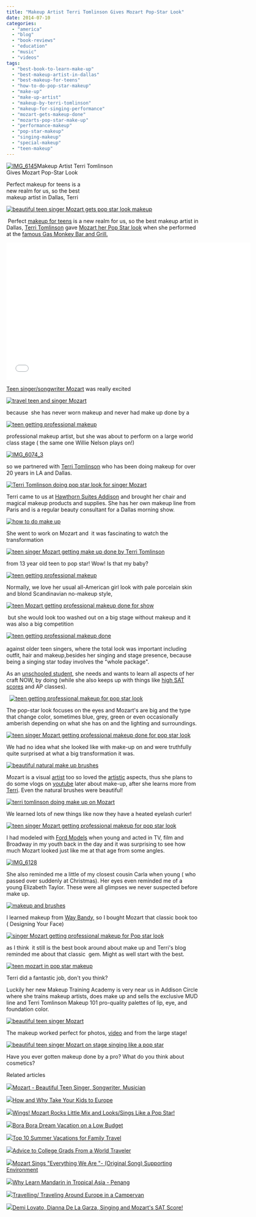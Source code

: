```yaml
---
title: "Makeup Artist Terri Tomlinson Gives Mozart Pop-Star Look"
date: 2014-07-10
categories: 
  - "america"
  - "blog"
  - "book-reviews"
  - "education"
  - "music"
  - "videos"
tags: 
  - "best-book-to-learn-make-up"
  - "best-makeup-artist-in-dallas"
  - "best-makeup-for-teens"
  - "how-to-do-pop-star-makeup"
  - "make-up"
  - "make-up-artist"
  - "makeup-by-terri-tomlinson"
  - "makeup-for-singing-performance"
  - "mozart-gets-makeup-done"
  - "mozarts-pop-star-make-up"
  - "performance-makeup"
  - "pop-star-makeup"
  - "singing-makeup"
  - "special-makeup"
  - "teen-makeup"
---
```


[![IMG_6145](https://pub-ac94b3f306b24c0dba4238943c97f2e1.r2.dev/6a00e5502a9507883301a73de9d4fa970d.jpg "IMG_6145")](https://pub-ac94b3f306b24c0dba4238943c97f2e1.r2.dev/6a00e5502a9507883301a73de9d4fa970d.jpg)Makeup Artist Terri Tomlinson  
Gives Mozart Pop-Star Look  
  
Perfect makeup for teens is a  
new realm for us, so the best  
makeup artist in Dallas, Terri

<!--more-->  
[![beautiful teen singer Mozart gets pop star look makeup](https://pub-ac94b3f306b24c0dba4238943c97f2e1.r2.dev/6a00e5502a9507883301a3fd2ed299970b.png "beautiful teen singer Mozart gets pop star look makeup")](https://pub-ac94b3f306b24c0dba4238943c97f2e1.r2.dev/6a00e5502a9507883301a3fd2ed299970b.png)

 Perfect [makeup for teens](http://soultravelers3new.local/2013/01/how-my-almost-teen-became-a-model-.html "teen model ") is a new realm for us, so the best makeup artist in Dallas, [Terri Tomlinson](http://territomlinson.com/ "terri tomilinson make up dallas") gave [Mozart her Pop Star look](http://soultravelers3new.local/2014/06/wings-mozart-rocks-little-mix-and-lookssings-like-a-pop-star.html "Mozart is a pop star teen singer") when she performed at the [famous Gas Monkey Bar and Grill.](http://gasmonkeybarngrill.com/ "gas monkey bar n grill stage")  
  

<iframe allowfullscreen src="//www.youtube.com/embed/oF-lexCmkJs?list=UUcMwuQFsEJfOct29ZTa0v8w" frameborder="0" height="360" width="640"></iframe>

  
  
[Teen singer/songwriter Mozart](http://soultravelers3new.local/2014/06/mozart-sings-everything-we-are-original-song-supporting-environment.html "teen singer songwriter Mozart") was really excited  
  
[![travel teen and singer Mozart ](https://pub-ac94b3f306b24c0dba4238943c97f2e1.r2.dev/6a00e5502a9507883301a511df0920970c.png "travel teen and singer Mozart ")](https://pub-ac94b3f306b24c0dba4238943c97f2e1.r2.dev/6a00e5502a9507883301a511df0920970c.png)  
  
because  she has never worn makeup and never had make up done by a  
  
[![teen getting professional makeup](https://pub-ac94b3f306b24c0dba4238943c97f2e1.r2.dev/6a00e5502a9507883301a73de9d1fd970d.png "teen getting professional makeup")](https://pub-ac94b3f306b24c0dba4238943c97f2e1.r2.dev/6a00e5502a9507883301a73de9d1fd970d.png)  
  
professional makeup artist, but she was about to perform on a large world class stage ( the same one Willie Nelson plays on!)  
  
[![IMG_6074_3](https://pub-ac94b3f306b24c0dba4238943c97f2e1.r2.dev/6a00e5502a9507883301a73de9d517970d.jpg "IMG_6074_3")](https://pub-ac94b3f306b24c0dba4238943c97f2e1.r2.dev/6a00e5502a9507883301a73de9d517970d.jpg)  
  
  
so we partnered with [Terri Tomlinson](https://www.facebook.com/MpkArtist101?fref=ts "terri tomlinson make up artist") who has been doing makeup for over 20 years in LA and Dallas.  
  
[![Terri Tomlinson doing pop star look for singer Mozart](https://pub-ac94b3f306b24c0dba4238943c97f2e1.r2.dev/6a00e5502a9507883301a511de82e2970c.png "Terri Tomlinson doing pop star look for singer Mozart")](https://pub-ac94b3f306b24c0dba4238943c97f2e1.r2.dev/6a00e5502a9507883301a511de82e2970c.png)  
  
Terri came to us at [Hawthorn Suites Addison](http://soultravelers3new.local/2014/02/best-extended-stay-hotel-in-dallas-hawthorn-suites-addison-galleria.html "hawthorn suites addison hotel extended stay") and brought her chair and magical makeup products and supplies. She has her own makeup line from Paris and is a regular beauty consultant for a Dallas morning show.  
  
[![how to do make up](https://pub-ac94b3f306b24c0dba4238943c97f2e1.r2.dev/6a00e5502a9507883301a3fd2ecfd6970b.png "how to do make up")](https://pub-ac94b3f306b24c0dba4238943c97f2e1.r2.dev/6a00e5502a9507883301a3fd2ecfd6970b.png)  
  
  
She went to work on Mozart and  it was fascinating to watch the transformation  
  
[![teen singer Mozart getting make up done by Terri Tomlinson](https://pub-ac94b3f306b24c0dba4238943c97f2e1.r2.dev/6a00e5502a9507883301a511de82fd970c.png "teen singer Mozart getting make up done by Terri Tomlinson")](https://pub-ac94b3f306b24c0dba4238943c97f2e1.r2.dev/6a00e5502a9507883301a511de82fd970c.png)  
  
from 13 year old teen to pop star! Wow! Is that my baby?  
  
  
[![teen getting professional makeup](https://pub-ac94b3f306b24c0dba4238943c97f2e1.r2.dev/6a00e5502a9507883301a511de8306970c.png "teen getting professional makeup")](https://pub-ac94b3f306b24c0dba4238943c97f2e1.r2.dev/6a00e5502a9507883301a511de8306970c.png)  
  

Normally, we love her usual all-American girl look with pale porcelain skin and blond Scandinavian no-makeup style,  
  
[![teen Mozart getting professional makeup done for show](https://pub-ac94b3f306b24c0dba4238943c97f2e1.r2.dev/6a00e5502a9507883301a511de8317970c.png "teen Mozart getting professional makeup done for show")](https://pub-ac94b3f306b24c0dba4238943c97f2e1.r2.dev/6a00e5502a9507883301a511de8317970c.png)  
  

 but she would look too washed out on a big stage without makeup and it was also a big competition

[![teen getting professional makeup done](https://pub-ac94b3f306b24c0dba4238943c97f2e1.r2.dev/6a00e5502a9507883301a3fd2ecffc970b.png "teen getting professional makeup done")](https://pub-ac94b3f306b24c0dba4238943c97f2e1.r2.dev/6a00e5502a9507883301a3fd2ecffc970b.png)  
   
against older teen singers, where the total look was important including outfit, hair and makeup,besides her singing and stage presence, because being a singing star today involves the "whole package".  
  
As an [unschooled student](http://soultravelers3new.local/2014/02/home-school-science-unschool-and-world-school-tips.html "unschool student science "), she needs and wants to learn all aspects of her craft NOW, by doing (while she also keeps up with things like [high SAT scores](http://soultravelers3new.local/2014/06/demi-lovato-dianna-de-la-garza-singing-and-mozarts-sat-score.html "high SAT score by Mozart") and AP classes).

  [![teen getting professional makeup for pop star look](https://pub-ac94b3f306b24c0dba4238943c97f2e1.r2.dev/6a00e5502a9507883301a3fd2ed008970b.png "teen getting professional makeup for pop star look")](https://pub-ac94b3f306b24c0dba4238943c97f2e1.r2.dev/6a00e5502a9507883301a3fd2ed008970b.png)

The pop-star look focuses on the eyes and Mozart's are big and the type that change color, sometimes blue, grey, green or even occasionally amberish depending on what she has on and the lighting and surroundings.  
  
[![teen singer Mozart getting professional makeup done for pop star look](https://pub-ac94b3f306b24c0dba4238943c97f2e1.r2.dev/6a00e5502a9507883301a73de9d262970d.png "teen singer Mozart getting professional makeup done for pop star look")](https://pub-ac94b3f306b24c0dba4238943c97f2e1.r2.dev/6a00e5502a9507883301a73de9d262970d.png)  
  
  
  
We had no idea what she looked like with make-up on and were truthfully quite surprised at what a big transformation it was.  
  
  
[![beautiful natural make up brushes](https://pub-ac94b3f306b24c0dba4238943c97f2e1.r2.dev/6a00e5502a9507883301a73de9d2c2970d.png "beautiful natural make up brushes")](https://pub-ac94b3f306b24c0dba4238943c97f2e1.r2.dev/6a00e5502a9507883301a73de9d2c2970d.png)  
  
Mozart is a visual [artist](http://soultravelers3new.local/2010/02/kids-art-creativity-travel-family-friendly-travel-education-homeschool-roadschool-.html "art and travel") too so loved the [artistic](http://soultravelers3new.local/2012/03/kid-friendly-travel-perks.html "artistic perks of travel") aspects, thus she plans to do some vlogs on [youtube](http://www.youtube.com/user/soultravelers3 "youtube soultravelers3 Mozart") later about make-up, after she learns more from [Terri](https://www.facebook.com/MakeupTrainingAcademy?filter=1 "terri tomlinson make up dallas"). Even the natural brushes were beautiful!  
  
[![terri tomlinson doing make up on Mozart](https://pub-ac94b3f306b24c0dba4238943c97f2e1.r2.dev/6a00e5502a9507883301a73de9d2db970d.png "terri tomlinson doing make up on Mozart")](https://pub-ac94b3f306b24c0dba4238943c97f2e1.r2.dev/6a00e5502a9507883301a73de9d2db970d.png)  
  
We learned lots of new things like now they have a heated eyelash curler!  
  
[![teen singer Mozart getting professional makeup for pop star look](https://pub-ac94b3f306b24c0dba4238943c97f2e1.r2.dev/6a00e5502a9507883301a3fd2ed06e970b.png "teen singer Mozart getting professional makeup for pop star look")](https://pub-ac94b3f306b24c0dba4238943c97f2e1.r2.dev/6a00e5502a9507883301a3fd2ed06e970b.png)  
  
I had modeled with [Ford Models](http://models.fordmodels.com/ "ford models") when young and acted in TV, film and Broadway in my youth back in the day and it was surprising to see how much Mozart looked just like me at that age from some angles.  
  
[![IMG_6128](https://pub-ac94b3f306b24c0dba4238943c97f2e1.r2.dev/6a00e5502a9507883301a3fd2ed390970b.jpg "IMG_6128")](https://pub-ac94b3f306b24c0dba4238943c97f2e1.r2.dev/6a00e5502a9507883301a3fd2ed390970b.jpg)  
  
She also reminded me a little of my closest cousin Carla when young ( who passed over suddenly at Christmas). Her eyes even reminded me of a young Elizabeth Taylor. These were all glimpses we never suspected before make up.  
  
[![makeup and brushes](https://pub-ac94b3f306b24c0dba4238943c97f2e1.r2.dev/6a00e5502a9507883301a3fd2ed087970b.png "makeup and brushes")](https://pub-ac94b3f306b24c0dba4238943c97f2e1.r2.dev/6a00e5502a9507883301a3fd2ed087970b.png)  
  
I learned makeup from [Way Bandy](http://en.wikipedia.org/wiki/Way_Bandy "Way Bandy make up artist"), so I bought Mozart that classic book too ( Designing Your Face)  
  
[![singer Mozart getting professional makeup for Pop star look](https://pub-ac94b3f306b24c0dba4238943c97f2e1.r2.dev/6a00e5502a9507883301a511de83cd970c.png "singer Mozart getting professional makeup for Pop star look")](https://pub-ac94b3f306b24c0dba4238943c97f2e1.r2.dev/6a00e5502a9507883301a511de83cd970c.png)  
  
as I think  it still is the best book around about make up and Terri's blog reminded me about that classic  gem. Might as well start with the best.  
  
[![teen mozart in pop star makeup](https://pub-ac94b3f306b24c0dba4238943c97f2e1.r2.dev/6a00e5502a9507883301a3fd2ed33b970b.png "teen mozart in pop star makeup")](https://pub-ac94b3f306b24c0dba4238943c97f2e1.r2.dev/6a00e5502a9507883301a3fd2ed33b970b.png)  
  
  
  
Terri did a fantastic job, don't you think?  
  
Luckily her new Makeup Training Academy is very near us in Addison Circle where she trains makeup artists, does make up and sells the exclusive MUD line and Terri Tomlinson Makeup 101 pro-quality palettes of lip, eye, and foundation color.  
  
  
[![beautiful teen singer Mozart](https://pub-ac94b3f306b24c0dba4238943c97f2e1.r2.dev/6a00e5502a9507883301a73de9d366970d.png "beautiful teen singer Mozart")](https://pub-ac94b3f306b24c0dba4238943c97f2e1.r2.dev/6a00e5502a9507883301a73de9d366970d.png)  
  
The makeup worked perfect for photos, [video](http://www.youtube.com/watch?v=oF-lexCmkJs&list=UUcMwuQFsEJfOct29ZTa0v8w "Mozart video singing") and from the large stage!  
  
[![beautiful teen singer Mozart on stage singing like a pop star](https://pub-ac94b3f306b24c0dba4238943c97f2e1.r2.dev/6a00e5502a9507883301a3fd2ed0ca970b.png "beautiful teen singer Mozart on stage singing like a pop star")](https://pub-ac94b3f306b24c0dba4238943c97f2e1.r2.dev/6a00e5502a9507883301a3fd2ed0ca970b.png)  
  
Have you ever gotten makeup done by a pro? What do you think about cosmetics?  
  

Related articles

[![](http://i.zemanta.com/255447587_80_80.jpg)](http://soultravelers3new.local/2014/03/mozart-beautiful-teen-singer-songwriter-musician.html)[Mozart - Beautiful Teen Singer, Songwriter, Musician](http://soultravelers3new.local/2014/03/mozart-beautiful-teen-singer-songwriter-musician.html)

[![](http://i.zemanta.com/273206581_80_80.jpg)](http://soultravelers3new.local/2014/05/how-and-why-take-your-kids-to-europe.html)[How and Why Take Your Kids to Europe](http://soultravelers3new.local/2014/05/how-and-why-take-your-kids-to-europe.html)

[![](http://i.zemanta.com/276672350_80_80.jpg)](http://soultravelers3new.local/2014/06/wings-mozart-rocks-little-mix-and-lookssings-like-a-pop-star.html)[Wings! Mozart Rocks Little Mix and Looks/Sings Like a Pop Star!](http://soultravelers3new.local/2014/06/wings-mozart-rocks-little-mix-and-lookssings-like-a-pop-star.html)

[![](http://i.zemanta.com/264138071_80_80.jpg)](http://soultravelers3new.local/2014/04/bora-bora-dream-vacation-on-a-low-budget.html)[Bora Bora Dream Vacation on a Low Budget](http://soultravelers3new.local/2014/04/bora-bora-dream-vacation-on-a-low-budget.html)

[![](http://i.zemanta.com/277908180_80_80.jpg)](http://soultravelers3new.local/2014/06/top-10-summer-vacations-for-family-travel-.html)[Top 10 Summer Vacations for Family Travel](http://soultravelers3new.local/2014/06/top-10-summer-vacations-for-family-travel-.html)

[![](http://i.zemanta.com/91218951_80_80.jpg)](http://soultravelers3new.local/2012/05/advice-to-college-grads-from-a-world-traveler.html)[Advice to College Grads From a World Traveler](http://soultravelers3new.local/2012/05/advice-to-college-grads-from-a-world-traveler.html)

[![](http://i.zemanta.com/280595458_80_80.jpg)](http://soultravelers3new.local/2014/06/mozart-sings-everything-we-are-original-song-supporting-environment.html)[Mozart Sings "Everything We Are "- (Original Song) Supporting Environment](http://soultravelers3new.local/2014/06/mozart-sings-everything-we-are-original-song-supporting-environment.html)

[![](http://i.zemanta.com/94084671_80_80.jpg)](http://soultravelers3new.local/2012/06/why-learn-mandarin-in-tropical-asia-penang.html)[Why Learn Mandarin in Tropical Asia - Penang](http://soultravelers3new.local/2012/06/why-learn-mandarin-in-tropical-asia-penang.html)

[![](http://i.zemanta.com/101284346_80_80.jpg)](http://soultravelers3new.local/2012/07/travelling-traveling-around-europe-in-a-campervan.html)[Travelling/ Traveling Around Europe in a Campervan](http://soultravelers3new.local/2012/07/travelling-traveling-around-europe-in-a-campervan.html)

[![](http://i.zemanta.com/281968163_80_80.jpg)](http://soultravelers3new.local/2014/06/demi-lovato-dianna-de-la-garza-singing-and-mozarts-sat-score.html)[Demi Lovato, Dianna De La Garza, Singing and Mozart's SAT Score!](http://soultravelers3new.local/2014/06/demi-lovato-dianna-de-la-garza-singing-and-mozarts-sat-score.html)
